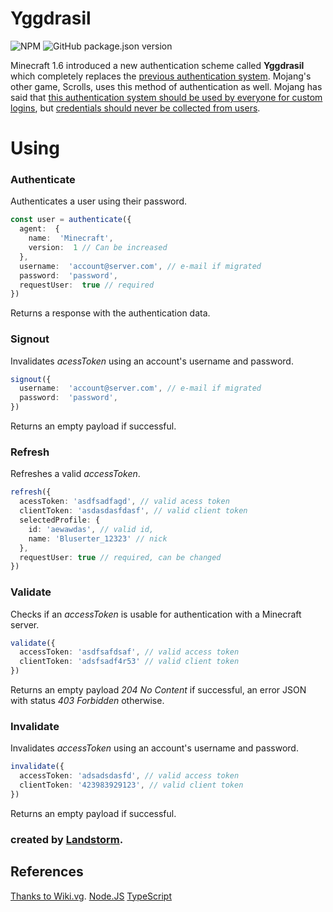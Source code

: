 
# Yggdrasil

![NPM](https://img.shields.io/npm/l/yggdrasil)  ![GitHub package.json version](https://img.shields.io/github/package-json/v/landstorm/yggdrasil)


Minecraft 1.6 introduced a new authentication scheme called **Yggdrasil** which completely replaces the [previous authentication system](https://wiki.vg/Legacy_Authentication "Legacy Authentication"). Mojang's other game, Scrolls, uses this method of authentication as well. Mojang has said that [this authentication system should be used by everyone for custom logins](https://twitter.com/KrisJelbring/status/453573406341206016), but [credentials should never be collected from users](https://twitter.com/KrisJelbring/status/461390585086361600).


# Using

### Authenticate
Authenticates a user using their password.

```ts
const user = authenticate({
  agent:  {
	name:  'Minecraft',
	version:  1 // Can be increased
  },
  username:  'account@server.com', // e-mail if migrated
  password:  'password',
  requestUser:  true // required
})
```
Returns a response with the authentication data. 

### Signout
Invalidates *acessToken* using an account's username and password.

```ts
signout({
  username:  'account@server.com', // e-mail if migrated
  password:  'password',
})
```
Returns an empty payload if successful.

### Refresh

Refreshes a valid *accessToken*.

```ts
refresh({
  acessToken: 'asdfsadfagd', // valid acess token
  clientToken: 'asdasdasfdasf', // valid client token
  selectedProfile: {
	id: 'aewawdas', // valid id,
	name: 'Bluserter_12323' // nick
  },
  requestUser: true // required, can be changed
})
```

### Validate
Checks if an *accessToken* is usable for authentication with a Minecraft server.

```ts
validate({
  accessToken: 'asdfsafdsaf', // valid access token
  clientToken: 'adsfsadf4r53' // valid client token
})
```
Returns an empty payload *204 No Content* if successful, an error JSON with status *403 Forbidden* otherwise.

### Invalidate
Invalidates *accessToken* using an account's username and password.

```ts
invalidate({
  accessToken: 'adsadsdasfd', // valid access token
  clientToken: '423983929123', // valid client token
})
```
Returns an empty payload if successful.

### created by [Landstorm](https://github.com/landstorm).

## References

[Thanks to Wiki.vg](https://wiki.vg/Authentication).
[Node.JS](https://nodejs.org)
[TypeScript](https://www.typescriptlang.org/)

